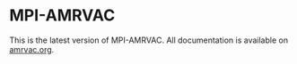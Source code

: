 # MPI-AMRVAC

This is the latest version of MPI-AMRVAC. All documentation is available on [amrvac.org](http://amrvac.org/).
